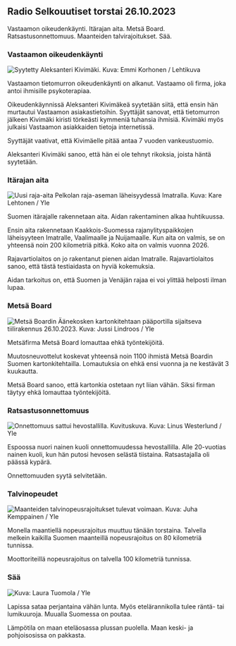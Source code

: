 ## Radio Selkouutiset torstai 26.10.2023

Vastaamon oikeudenkäynti. Itärajan aita. Metsä Board. Ratsastusonnettomuus. Maanteiden talvirajoitukset. Sää.

### Vastaamon oikeudenkäynti

![Syytetty Aleksanteri Kivimäki. Kuva: Emmi Korhonen / Lehtikuva](https://images.cdn.yle.fi/image/upload/c_crop,h_2875,w_5112,x_0,y_568/ar_1.7777777777777777,c_fill,g_faces,h_675,w_1200/dpr_1.0/q_auto:eco/f_auto/fl_lossy/v1698305049/39-1191484653a13e7df175)

Vastaamon tietomurron oikeudenkäynti on alkanut. Vastaamo oli firma, joka antoi ihmisille psykoterapiaa.

Oikeudenkäynnissä Aleksanteri Kivimäkeä syytetään siitä, että ensin hän murtautui Vastaamon asiakastietoihin. Syyttäjät sanovat, että tietomurron jälkeen Kivimäki kiristi törkeästi kymmeniä tuhansia ihmisiä. Kivimäki myös julkaisi Vastaamon asiakkaiden tietoja internetissä.

Syyttäjät vaativat, että Kivimäelle pitää antaa 7 vuoden vankeustuomio.

Aleksanteri Kivimäki sanoo, että hän ei ole tehnyt rikoksia, joista häntä syytetään.

### Itärajan aita

![Uusi raja-aita Pelkolan raja-aseman läheisyydessä Imatralla. Kuva: Kare Lehtonen / Yle](https://images.cdn.yle.fi/image/upload/c_crop,h_2243,w_3993,x_0,y_0/ar_1.7777777777777777,c_fill,g_faces,h_675,w_1200/dpr_1.0/q_auto:eco/f_auto/fl_lossy/v1698323397/39-1191724653a55b2a04b0)

Suomen itärajalle rakennetaan aita. Aidan rakentaminen alkaa huhtikuussa.

Ensin aita rakennetaan Kaakkois-Suomessa rajanylityspaikkojen läheisyyteen Imatralle, Vaalimaalle ja Nuijamaalle. Kun aita on valmis, se on yhteensä noin 200 kilometriä pitkä. Koko aita on valmis vuonna 2026.

Rajavartiolaitos on jo rakentanut pienen aidan Imatralle. Rajavartiolaitos sanoo, että tästä testiaidasta on hyviä kokemuksia.

Aidan tarkoitus on, että Suomen ja Venäjän rajaa ei voi ylittää helposti ilman lupaa.

### Metsä Board

![Metsä Boardin Äänekosken kartonkitehtaan pääportilla sijaitseva tiilirakennus 26.10.2023. Kuva: Jussi Lindroos / Yle](https://images.cdn.yle.fi/image/upload/c_crop,h_2267,w_4031,x_0,y_0/ar_1.7777777777777777,c_fill,g_faces,h_675,w_1200/dpr_1.0/q_auto:eco/f_auto/fl_lossy/v1698319726/39-1191672653a4ca1724ad)

Metsäfirma Metsä Board lomauttaa ehkä työntekijöitä.

Muutosneuvottelut koskevat yhteensä noin 1100 ihmistä Metsä Boardin Suomen kartonkitehtailla. Lomautuksia on ehkä ensi vuonna ja ne kestävät 3 kuukautta.

Metsä Board sanoo, että kartonkia ostetaan nyt liian vähän. Siksi firman täytyy ehkä lomauttaa työntekijöitä.

### Ratsastusonnettomuus

![Onnettomuus sattui hevostallilla. Kuvituskuva. Kuva: Linus Westerlund / Yle](https://images.cdn.yle.fi/image/upload/c_crop,h_3375,w_6000,x_0,y_387/ar_1.7777777777777777,c_fill,g_faces,h_675,w_1200/dpr_1.0/q_auto:eco/f_auto/fl_lossy/v1692692625/39-116023264e46d0e45030)

Espoossa nuori nainen kuoli onnettomuudessa hevostallilla. Alle 20-vuotias nainen kuoli, kun hän putosi hevosen selästä tiistaina. Ratsastajalla oli päässä kypärä.

Onnettomuuden syytä selvitetään.

### Talvinopeudet

![Maanteiden talvinopeusrajoitukset tulevat voimaan. Kuva: Juha Kemppainen / Yle](https://images.cdn.yle.fi/image/upload/c_crop,h_2250,w_4000,x_0,y_0/ar_1.7777777777777777,c_fill,g_faces,h_675,w_1200/dpr_1.0/q_auto:eco/f_auto/fl_lossy/v1603287400/39-7327705f903747751c2)

Monella maantiellä nopeusrajoitus muuttuu tänään torstaina. Talvella melkein kaikilla Suomen maanteillä nopeusrajoitus on 80 kilometriä tunnissa.

Moottoriteillä nopeusrajoitus on talvella 100 kilometriä tunnissa.

### Sää

![ Kuva: Laura Tuomola / Yle](https://images.cdn.yle.fi/image/upload/c_crop,h_1080,w_1919,x_0,y_0/ar_1.7777777777777777,c_fill,g_faces,h_675,w_1200/dpr_1.0/q_auto:eco/f_auto/fl_lossy/v1698292510/39-11913736539e2ff81a55)

Lapissa sataa perjantaina vähän lunta. Myös etelärannikolla tulee räntä- tai lumikuuroja. Muualla Suomessa on poutaa.

Lämpötila on maan eteläosassa plussan puolella. Maan keski- ja pohjoisosissa on pakkasta.
